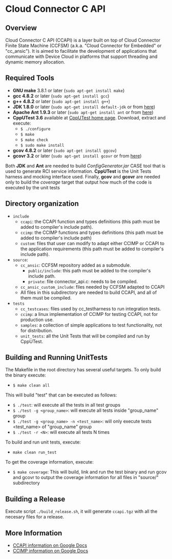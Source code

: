 Cloud Connector C API
=====================

Overview
--------

Cloud Connector C API (CCAPI) is a layer built on top of Cloud Connector Finite State Machine (CCFSM) (a.k.a. "Cloud Connector for Embedded" or "cc_ansic"). It is
aimed to facilitate the development of applications that communicate with Device Cloud in platforms that support threading and dynamic memory allocation.

Required Tools
--------------

* **GNU make** 3.8.1 or later (`sudo apt-get install make`)
* **gcc 4.8.2** or later (`sudo apt-get install gcc`)
* **g++ 4.8.2** or later (`sudo apt-get install g++`)
* **JDK 1.8.0** or later (`sudo apt-get install default-jdk` or from [here](http://www.oracle.com/technetwork/java/javase/downloads/index.html))
* **Apache Ant 1.9.3** or later (`sudo apt-get install ant` or from [here](http://ant.apache.org/))
* **CppUTest 3.6** available at [CppUTest home page](https://cpputest.github.io). Download, extract and execute:
  * `$ ./configure`
  * `$ make`
  * `$ make check`
  * `$ sudo make install`
* **gcov 4.8.2** or later (`sudo apt-get install ggcov`)
* **gcovr 3.2** or later (`sudo apt-get install gcovr` or from [here](https://github.com/gcovr/gcovr/releases))

Both **JDK** and **Ant** are needed to build *ConfigGenerator.jar* CASE tool that is used to generate RCI service information. **CppUTest** is the Unit Tests harness
and mocking interface used. Finally, **gcov** and **gcovr** are needed only to build the *coverage* target that output how much of the code is executed by the unit tests

Directory organization
----------------------

- `include` 
    - `ccapi`: the CCAPI function and types definitions (this path must be added to compiler's include path).
    - `ccimp`: the CCIMP functions and types definitions (this path must be added to compiler's include path)
    - `custom`: files that user can modify to adapt either CCIMP or CCAPI to the application requirements (this path must be added to compiler's include path).
- `source`:
    - `cc_ansic`: CCFSM repository added as a submodule.
        - `public/include`: this path must be added to the compiler's include path.
        - `private`: file connector_api.c: needs to be compiled.
    - `cc_ansic_custom_include`: files needed by CCFSM adapted to CCAPI
    - All files in this subdirectory are needed to build CCAPI, and all of them must be compiled.
- `tests`
    - `cc_testcases`: files used by cc_testharness to run integration tests.
    - `ccimp`: a linux implementation of CCIMP for testing CCAPI, not for production use.
    - `samples`: a collection of simple applications to test functionality, not for distribution.
    - `unit_tests`: all the Unit Tests that will be compiled and run by CppUTest.
    

Building and Running UnitTests
------------------------------
The Makefile in the root directory has several useful targets. To only build the binary execute:
- `$ make clean all`

This will build "test" that can be executed as follows:
- `$ ./test`: will execute all the tests in all test groups
- `$ ./test -g <group_name>`: will execute all tests inside "group_name" group
- `$ ./test -g <group_name> -n <test_name>`: will only execute tests <test_name> of "group_name" group
- `$ ./test -r <N>`: will execute all tests N times

To build and run unit tests, execute:
- `make clean run_test`

To get the coverage information, execute:
- `$ make coverage`: This will build, link and run the test binary and run gcov and gcovr to output the coverage information for all files in "source/" subdirectory

Building a Release
------------------
Execute script `./build_release.sh`, it will generate `ccapi.tgz` with all the necesary files for a release.

More Information
----------------
- [CCAPI information on Google Docs](https://docs.google.com/a/digi.com/document/d/16hXzes7ILJSIjQko7E37eL76ZaM9cJfKfiWFdkJn6_s/edit)
- [CCIMP information on Google Docs](https://docs.google.com/a/digi.com/document/d/1Av_BiT-2072W2RPuet0Q2Psf2aul8UFkoPy9XM2jbRA/edit)